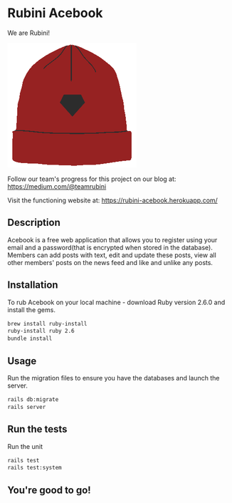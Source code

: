 # Rubini Acebook

We are Rubini!

![rubini](app/assets/images/blah.png)



Follow our team's progress for this project on our blog at:
https://medium.com/@teamrubini

Visit the functioning website at:
https://rubini-acebook.herokuapp.com/


## Description
Acebook is a free web application that  allows you to register using your email and a password(that is encrypted when stored in the database). Members can add posts with text, edit and update these posts, view all other members' posts on the news feed and like and unlike any posts.


## Installation

To rub Acebook on your local machine - download Ruby version 2.6.0 and install the gems.

```bash
brew install ruby-install
ruby-install ruby 2.6
bundle install
```

## Usage
Run the migration files to ensure you have the databases and launch the server.
```bash
rails db:migrate
rails server
```

## Run the tests
Run the unit
```bash
rails test
rails test:system
```

## You're good to go!
